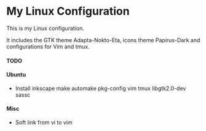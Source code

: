 # My Linux Configuration

This is my Linux configuration.

It includes the GTK theme Adapta-Nokto-Eta, icons theme Papirus-Dark and configurations for Vim and tmux.

#### TODO

#### Ubuntu

- Install inkscape make automake pkg-config vim tmux libgtk2.0-dev sassc

#### Misc

- Soft link from vi to vim
